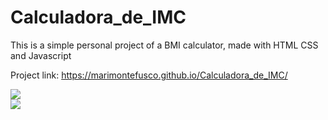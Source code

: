 # Calculadora_de_IMC
This is a simple personal project of a BMI calculator, made with HTML CSS and Javascript


Project link: https://marimontefusco.github.io/Calculadora_de_IMC/

<img src="https://marimontefusco.github.io/Calculadora_de_IMC/"/>

<div>
  <a href="http://https://github.com/marimontefusco/">
  <img heigth="180em"   src="https://marimontefusco.github.io/Calculadora_de_IMC/" />
</div>


